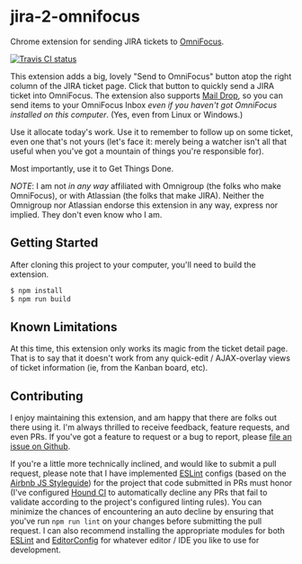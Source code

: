 # jira-2-omnifocus

Chrome extension for sending JIRA tickets to [OmniFocus](https://www.omnigroup.com/omnifocus).

[![Travis CI status](https://travis-ci.org/prometheas/svn-wc-attendant.svg)](https://travis-ci.org/prometheas/svn-wc-attendant)

This extension adds a big, lovely "Send to OmniFocus" button atop the right column of the JIRA ticket page.  Click that button to quickly send a JIRA ticket into OmniFocus.  The extension also supports [Mail Drop](http://www.omnigroup.com/blog/deliver-actions-to-your-omnifocus-inbox-with-mail-drop), so you can send items to your OmniFocus Inbox _even if you haven't got OmniFocus installed on this computer_. (Yes, even from Linux or Windows.)

Use it allocate today's work.  Use it to remember to follow up on some ticket, even one that's not yours (let's face it: merely being a watcher isn't all that useful when you've got a mountain of things you're responsible for).

Most importantly, use it to Get Things Done.

*NOTE*: I am not _in any way_ affiliated with Omnigroup (the folks who make OmniFocus), or with Atlassian (the folks that make JIRA).  Neither the Omnigroup nor Atlassian endorse this extension in any way, express nor implied.  They don't even know who I am.


## Getting Started

After cloning this project to your computer, you'll need to build the extension.

```sh
$ npm install
$ npm run build
```

## Known Limitations

At this time, this extension only works its magic from the ticket detail page.  That is to say that it doesn't work from any quick-edit / AJAX-overlay views of ticket information (ie, from the Kanban board, etc).


## Contributing

I enjoy maintaining this extension, and am happy that there are folks out there using it.  I'm always thrilled to receive feedback, feature requests, and even PRs.  If you've got a feature to request or a bug to report, please [file an issue on Github](https://github.com/prometheas/jira-2-omnifocus/issues).

If you're a little more technically inclined, and would like to submit a pull request, please note that I have implemented [ESLint](http://eslint.org) configs (based on the [Airbnb JS Styleguide](https://github.com/airbnb/javascript)) for the project that code submitted in PRs must honor (I've configured [Hound CI](https://houndci.com/) to automatically decline any PRs that fail to validate according to the project's configured linting rules).  You can minimize the chances of encountering an auto decline by ensuring that you've run `npm run lint` on your changes before submitting the pull request.  I can also recommend installing the appropriate modules for both [ESLint](http://eslint.org/docs/user-guide/integrations) and [EditorConfig](http://editorconfig.org/#download) for whatever editor / IDE you like to use for development.
